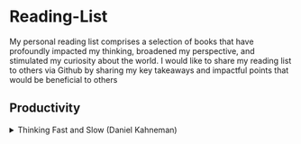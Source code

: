 # Reading-List
My personal reading list comprises a selection of books that have profoundly impacted my thinking, broadened my perspective, and stimulated my curiosity about the world. I would like to share my reading list to others via Github by sharing my key takeaways and impactful points that would be beneficial to others


## Productivity 

<details>
  <summary> Thinking Fast and Slow (Daniel Kahneman) </summary>
  
  - understanding the biases of intuition
  - We are prone to overestimate how much we understand about the world and to underestimate the role of chance in events 
  - Buy the book: [Thinking Fast and Slow (Daniel Kahneman)](https://www.amazon.co.uk/Thinking-Fast-Slow-Daniel-Kahneman/dp/0141033576)

<details>
  <summary> Thinking Fast and Slow (Daniel Kahneman) </summary>
<details>
  <summary> Thinking Fast and Slow (Daniel Kahneman) </summary>
<details>
  <summary> Thinking Fast and Slow (Daniel Kahneman) </summary>
